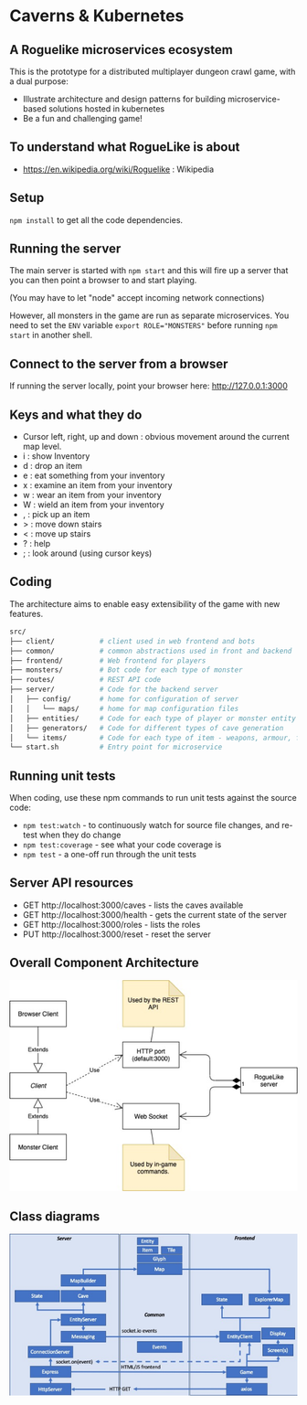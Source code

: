 # Caverns & Kubernetes

## A Roguelike microservices ecosystem

This is the prototype for a distributed multiplayer dungeon crawl game, with a dual purpose:

- Illustrate architecture and design patterns for building microservice-based solutions hosted in kubernetes
- Be a fun and challenging game!

## To understand what RogueLike is about

- https://en.wikipedia.org/wiki/Roguelike : Wikipedia

## Setup

`npm install` to get all the code dependencies.

## Running the server

The main server is started with `npm start` and this will fire up a server that you can then point a browser to and start playing.

(You may have to let "node" accept incoming network connections)

However, all monsters in the game are run as separate microservices. You need to set the `ENV` variable `export ROLE="MONSTERS"` before running `npm start` in another shell.

## Connect to the server from a browser

If running the server locally, point your browser here: http://127.0.0.1:3000

## Keys and what they do

- Cursor left, right, up and down : obvious movement around the current map level.
- i : show Inventory
- d : drop an item
- e : eat something from your inventory
- x : examine an item from your inventory
- w : wear an item from your inventory
- W : wield an item from your inventory
- , : pick up an item
- \> : move down stairs
- < : move up stairs
- ? : help
- ; : look around (using cursor keys)

## Coding

The architecture aims to enable easy extensibility of the game with new features.

```bash
src/
├── client/           # client used in web frontend and bots
├── common/           # common abstractions used in front and backend
├── frontend/         # Web frontend for players
├── monsters/         # Bot code for each type of monster
├── routes/           # REST API code
├── server/           # Code for the backend server
│   ├── config/       # home for configuration of server
│   │   └── maps/     # home for map configuration files
│   ├── entities/     # Code for each type of player or monster entity
│   ├── generators/   # Code for different types of cave generation
│   └── items/        # Code for each type of item - weapons, armour, food, etc.
└── start.sh          # Entry point for microservice
```

## Running unit tests

When coding, use these npm commands to run unit tests against the source code:

- `npm test:watch` - to continuously watch for source file changes, and re-test when they do change
- `npm test:coverage` - see what your code coverage is
- `npm test` - a one-off run through the unit tests

## Server API resources

- GET http://localhost:3000/caves - lists the caves available
- GET http://localhost:3000/health - gets the current state of the server
- GET http://localhost:3000/roles - lists the roles
- PUT http://localhost:3000/reset - reset the server

## Overall Component Architecture

![Component Diagram](./docs/components.jpg)

## Class diagrams

![Class Diagram](./docs/classes/Slide1.jpeg)

